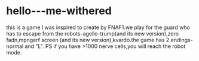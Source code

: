 # hello---me-withered
this is a game I was inspired to create by FNAF1.we play for the guard who has to escape from the robots-agello-trump(and its new version),zero fadn,mpngerf screen (and its new version),kvardo.the game has 2 endings-normal and "L".                       PS if you have >1000 nerve cells,you will reach the robot mode.
